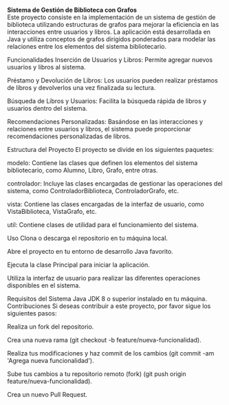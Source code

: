 <b>Sistema de Gestión de Biblioteca con Grafos</b> <br>
Este proyecto consiste en la implementación de un sistema de gestión de biblioteca utilizando estructuras de grafos para mejorar la eficiencia en las interacciones entre usuarios y libros. La aplicación está desarrollada en Java y utiliza conceptos de grafos dirigidos ponderados para modelar las relaciones entre los elementos del sistema bibliotecario.

Funcionalidades
Inserción de Usuarios y Libros: Permite agregar nuevos usuarios y libros al sistema.

Préstamo y Devolución de Libros: Los usuarios pueden realizar préstamos de libros y devolverlos una vez finalizada su lectura.

Búsqueda de Libros y Usuarios: Facilita la búsqueda rápida de libros y usuarios dentro del sistema.

Recomendaciones Personalizadas: Basándose en las interacciones y relaciones entre usuarios y libros, el sistema puede proporcionar recomendaciones personalizadas de libros.

Estructura del Proyecto
El proyecto se divide en los siguientes paquetes:

modelo: Contiene las clases que definen los elementos del sistema bibliotecario, como Alumno, Libro, Grafo, entre otras.

controlador: Incluye las clases encargadas de gestionar las operaciones del sistema, como ControladorBiblioteca, ControladorGrafo, etc.

vista: Contiene las clases encargadas de la interfaz de usuario, como VistaBiblioteca, VistaGrafo, etc.

util: Contiene clases de utilidad para el funcionamiento del sistema.

Uso
Clona o descarga el repositorio en tu máquina local.

Abre el proyecto en tu entorno de desarrollo Java favorito.

Ejecuta la clase Principal para iniciar la aplicación.

Utiliza la interfaz de usuario para realizar las diferentes operaciones disponibles en el sistema.

Requisitos del Sistema
Java JDK 8 o superior instalado en tu máquina.
Contribuciones
Si deseas contribuir a este proyecto, por favor sigue los siguientes pasos:

Realiza un fork del repositorio.

Crea una nueva rama (git checkout -b feature/nueva-funcionalidad).

Realiza tus modificaciones y haz commit de los cambios (git commit -am 'Agrega nueva funcionalidad').

Sube tus cambios a tu repositorio remoto (fork) (git push origin feature/nueva-funcionalidad).

Crea un nuevo Pull Request.
